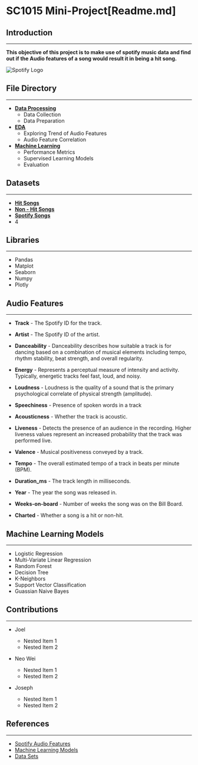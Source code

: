 # **SC1015 Mini-Project**[Readme.md]

## **Introduction**
---------
**This objective of this project is to make use of spotify music data and find out if the Audio features of a song would result it in being a hit song.**

![Spotify Logo](https://i.pinimg.com/originals/49/fd/2a/49fd2a48daacf595d3916bf21d4222c8.png)

## **File Directory**
--------
* [**Data Processing** ](https://github.com/joedav98/SC1015_SC18_SpotifyRepo/blob/main/spotify_data_preparation.ipynb "spotify_data_preparation.ipynb")
  * Data Collection 
  * Data Preparation
* [**EDA**](https://github.com/joedav98/SC1015_SC18_SpotifyRepo/blob/main/spotify_eda.ipynb "spotify_eda.ipynb")
  * Exploring Trend of Audio Features
  * Audio Feature Correlation
* [**Machine Learning**](http://www.traversymedia.com "Traversy Media")
  * Performance Metrics
  * Supervised Learning Models
  * Evaluation


## **Datasets**
-----
* [**Hit Songs**](http://www.traversymedia.com)
* [**Non - Hit Songs**](http://www.traversymedia.com)
* [**Spotify Songs**](http://www.traversymedia.com)
* 4

## **Libraries**
--------
* Pandas
* Matplot
* Seaborn
* Numpy
* Plotly

## **Audio Features** 
----------
* **Track** - The Spotify ID for the track.
  
* **Artist** - The Spotify ID of the artist.
  
* **Danceability** - Danceability describes how suitable a track is for dancing based on a combination of musical elements including tempo, rhythm stability, beat strength, and overall regularity. 
  
* **Energy** - Represents a perceptual measure of intensity and activity. Typically, energetic tracks feel fast, loud, and noisy.
  
* **Loudness** - Loudness is the quality of a sound that is the primary psychological correlate of physical strength (amplitude). 
  
* **Speechiness** - Presence of spoken words in a track
  
* **Acousticness** - Whether the track is acoustic.
  
* **Liveness** - Detects the presence of an audience in the recording. Higher liveness values represent an increased probability that the track was performed live. 
  
* **Valence** - Musical positiveness conveyed by a track.
* **Tempo** - The overall estimated tempo of a track in beats per minute (BPM). 
  
* **Duration_ms** - The track length in milliseconds.
  
* **Year** - The year the song was released in. 
  
* **Weeks-on-board** - Number of weeks the song was on the Bill Board.
  
* **Charted** - Whether a song is a hit or non-hit.


## **Machine Learning Models**
---------------------
* Logistic Regression
* Multi-Variate Linear Regression
* Random Forest
* Decision Tree
* K-Neighbors
* Support Vector Classification
* Guassian Naive Bayes 

## **Contributions**
----------
* Joel
  * Nested Item 1
  * Nested Item 2
 

* Neo Wei
  * Nested Item 1
  * Nested Item 2
  
* Joseph
  * Nested Item 1
  * Nested Item 2

## **References**
---------
* [Spotify Audio Features](https://developer.spotify.com/documentation/web-api/reference/#/operations/get-several-audio-features)
* [Machine Learning Models](https://scikit-learn.org/stable/)
* [Data Sets](https://www.kaggle.com/)

